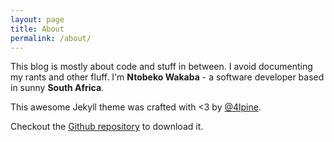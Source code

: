```yaml
---
layout: page
title: About
permalink: /about/
---
```


This blog is mostly about code and stuff in between. I avoid documenting my rants and other fluff. I'm **Ntobeko Wakaba** - a software developer based in sunny **South Africa**.

This awesome Jekyll theme was crafted with <3 by [@4lpine](https://twitter.com/4lpine).

Checkout the [Github repository](https://github.com/johnotander/pixyll) to download it.